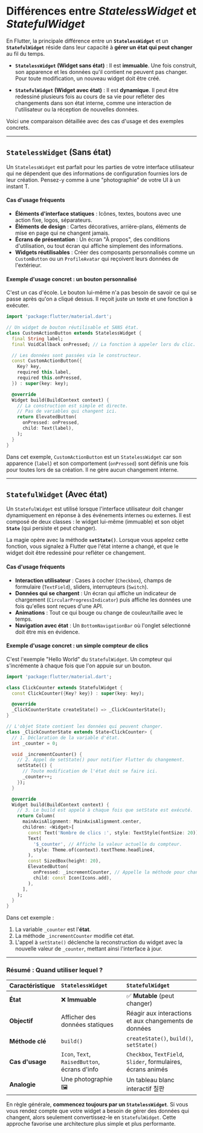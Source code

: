 # Différences entre _StatelessWidget_ et _StatefulWidget_

En Flutter, la principale différence entre un **`StatelessWidget`** et un **`StatefulWidget`** réside dans leur capacité à **gérer un état qui peut changer** au fil du temps.

- **`StatelessWidget` (Widget sans état)** : Il est **immuable**. Une fois construit, son apparence et les données qu'il contient ne peuvent pas changer. Pour toute modification, un nouveau widget doit être créé.

- **`StatefulWidget` (Widget avec état)** : Il est **dynamique**. Il peut être redessiné plusieurs fois au cours de sa vie pour refléter des changements dans son état interne, comme une interaction de l'utilisateur ou la réception de nouvelles données.

Voici une comparaison détaillée avec des cas d'usage et des exemples concrets.

---

## `StatelessWidget` (Sans état)

Un `StatelessWidget` est parfait pour les parties de votre interface utilisateur qui ne dépendent que des informations de configuration fournies lors de leur création. Pensez-y comme à une "photographie" de votre UI à un instant T.

#### **Cas d'usage fréquents**

- **Éléments d'interface statiques** : Icônes, textes, boutons avec une action fixe, logos, séparateurs.
- **Éléments de design** : Cartes décoratives, arrière-plans, éléments de mise en page qui ne changent jamais.
- **Écrans de présentation** : Un écran "À propos", des conditions d'utilisation, ou tout écran qui affiche simplement des informations.
- **Widgets réutilisables** : Créer des composants personnalisés comme un `CustomButton` ou un `ProfileAvatar` qui reçoivent leurs données de l'extérieur.

#### **Exemple d'usage concret : un bouton personnalisé**

C'est un cas d'école. Le bouton lui-même n'a pas besoin de savoir ce qui se passe après qu'on a cliqué dessus. Il reçoit juste un texte et une fonction à exécuter.

```dart
import 'package:flutter/material.dart';

// Un widget de bouton réutilisable et SANS état.
class CustomActionButton extends StatelessWidget {
  final String label;
  final VoidCallback onPressed; // La fonction à appeler lors du clic.

  // Les données sont passées via le constructeur.
  const CustomActionButton({
    Key? key,
    required this.label,
    required this.onPressed,
  }) : super(key: key);

  @override
  Widget build(BuildContext context) {
    // La construction est simple et directe.
    // Pas de variables qui changent ici.
    return ElevatedButton(
      onPressed: onPressed,
      child: Text(label),
    );
  }
}
```

Dans cet exemple, `CustomActionButton` est un `StatelessWidget` car son apparence (`label`) et son comportement (`onPressed`) sont définis une fois pour toutes lors de sa création. Il ne gère aucun changement interne.

---

## `StatefulWidget` (Avec état)

Un `StatefulWidget` est utilisé lorsque l'interface utilisateur doit changer dynamiquement en réponse à des événements internes ou externes. Il est composé de deux classes : le widget lui-même (immuable) et son objet **`State`** (qui persiste et peut changer).

La magie opère avec la méthode **`setState()`**. Lorsque vous appelez cette fonction, vous signalez à Flutter que l'état interne a changé, et que le widget doit être redessiné pour refléter ce changement.

#### **Cas d'usage fréquents**

- **Interaction utilisateur** : Cases à cocher (`Checkbox`), champs de formulaire (`TextField`), sliders, interrupteurs (`Switch`).
- **Données qui se chargent** : Un écran qui affiche un indicateur de chargement (`CircularProgressIndicator`) puis affiche les données une fois qu'elles sont reçues d'une API.
- **Animations** : Tout ce qui bouge ou change de couleur/taille avec le temps.
- **Navigation avec état** : Un `BottomNavigationBar` où l'onglet sélectionné doit être mis en évidence.

#### **Exemple d'usage concret : un simple compteur de clics**

C'est l'exemple "Hello World" du `StatefulWidget`. Un compteur qui s'incrémente à chaque fois que l'on appuie sur un bouton.

```dart
import 'package:flutter/material.dart';

class ClickCounter extends StatefulWidget {
  const ClickCounter({Key? key}) : super(key: key);

  @override
  _ClickCounterState createState() => _ClickCounterState();
}

// L'objet State contient les données qui peuvent changer.
class _ClickCounterState extends State<ClickCounter> {
  // 1. Déclaration de la variable d'état.
  int _counter = 0;

  void _incrementCounter() {
    // 2. Appel de setState() pour notifier Flutter du changement.
    setState(() {
      // Toute modification de l'état doit se faire ici.
      _counter++;
    });
  }

  @override
  Widget build(BuildContext context) {
    // 3. Le build est appelé à chaque fois que setState est exécuté.
    return Column(
      mainAxisAlignment: MainAxisAlignment.center,
      children: <Widget>[
        const Text('Nombre de clics :', style: TextStyle(fontSize: 20)),
        Text(
          '$_counter', // Affiche la valeur actuelle du compteur.
          style: Theme.of(context).textTheme.headline4,
        ),
        const SizedBox(height: 20),
        ElevatedButton(
          onPressed: _incrementCounter, // Appelle la méthode pour changer l'état.
          child: const Icon(Icons.add),
        ),
      ],
    );
  }
}
```

Dans cet exemple :

1.  La variable `_counter` est l'**état**.
2.  La méthode `_incrementCounter` modifie cet état.
3.  L'appel à `setState()` déclenche la reconstruction du widget avec la nouvelle valeur de `_counter`, mettant ainsi l'interface à jour.

---

### Résumé : Quand utiliser lequel ?

| Caractéristique | `StatelessWidget`                             | `StatefulWidget`                                              |
| :-------------- | :-------------------------------------------- | :------------------------------------------------------------ |
| **État**        | ❌ **Immuable**                               | ✅ **Mutable** (peut changer)                                 |
| **Objectif**    | Afficher des données statiques                | Réagir aux interactions et aux changements de données         |
| **Méthode clé** | `build()`                                     | `createState()`, `build()`, `setState()`                      |
| **Cas d'usage** | `Icon`, `Text`, `RaisedButton`, écrans d'info | `Checkbox`, `TextField`, `Slider`, formulaires, écrans animés |
| **Analogie**    | Une photographie 🖼️                           | Un tableau blanc interactif 칠판                              |

En règle générale, **commencez toujours par un `StatelessWidget`**. Si vous vous rendez compte que votre widget a besoin de gérer des données qui changent, alors seulement convertissez-le en `StatefulWidget`. Cette approche favorise une architecture plus simple et plus performante.
